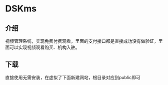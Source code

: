# DSKms

## 介绍
视频管理系统，实现免费付费观看，里面的支付接口都是直接成功没有做验证，里面可以实现视频观看购买、机构入驻。


## 下载
直接使用无需安装，在虚拟了下面新建网站，根目录对应到public即可



